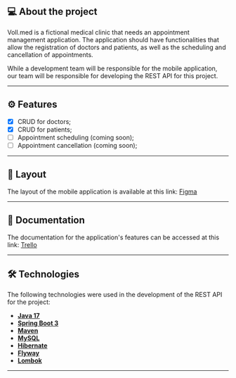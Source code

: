 ## 💻 About the project

Voll.med is a fictional medical clinic that needs an appointment management application. The application should have functionalities that allow the registration of doctors and patients, as well as the scheduling and cancellation of appointments.

While a development team will be responsible for the mobile application, our team will be responsible for developing the REST API for this project.

---

## ⚙️ Features

- [x] CRUD for doctors;
- [x] CRUD for patients;
- [ ] Appointment scheduling (coming soon);
- [ ] Appointment cancellation (coming soon);

---

## 🎨 Layout

The layout of the mobile application is available at this link: <a href="https://www.figma.com/file/N4CgpJqsg7gjbKuDmra3EV/Voll.med">Figma</a>

---

## 📄 Documentation

The documentation for the application's features can be accessed at this link: <a href="https://trello.com/b/O0lGCsKb/api-voll-med">Trello</a>

---

## 🛠 Technologies

The following technologies were used in the development of the REST API for the project:

- **[Java 17](https://www.oracle.com/java)**
- **[Spring Boot 3](https://spring.io/projects/spring-boot)**
- **[Maven](https://maven.apache.org)**
- **[MySQL](https://www.mysql.com)**
- **[Hibernate](https://hibernate.org)**
- **[Flyway](https://flywaydb.org)**
- **[Lombok](https://projectlombok.org)**

---

